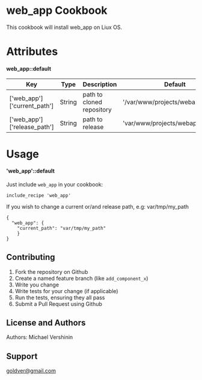 
web_app Cookbook
========================

This cookbook will install web_app on Liux OS.

Attributes
==================
#### web_app::default

| Key | Type | Description | Default |
| --- | ---- | ----------- | ------- |
| ['web_app']['current_path'] | String | path to cloned repository | '/var/www/projects/webapp/current' |
| ['web_app']['release_path'] | String | path to release | 'var/www/projects/webapp/release' |

Usage
==================
#### 'web_app'::default

Just include `web_app` in your cookbook:

    include_recipe 'web_app'

If you wish to change a current or/and release path, e.g: var/tmp/my_path

	{
	  "web_app": {
		"current_path": "var/tmp/my_path"
		}    
	}

Contributing
------------
1. Fork the repository on Github
2. Create a named feature branch (like `add_component_x`)
3. Write you change
4. Write tests for your change (if applicable)
5. Run the tests, ensuring they all pass
6. Submit a Pull Request using Github

License and Authors
-------------------
Authors: Michael Vershinin

Support
-------------------
goldver@gmail.com


